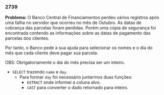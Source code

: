 ### 2739

**Problema:** O Banco Central de Financiamentos perdeu vários registros após uma falha no servidor que ocorreu no mês de Outubro. As datas de cobrança das parcelas foram perdidas. Porém uma cópia de segurança foi encontrada contendo as informações sobre as datas de pagamento das parcelas dos clientes.

Por tanto, o Banco pede a sua ajuda para selecionar os nomes e o dia do mês que cada cliente deve pagar sua parcela.

OBS: Obrigatoriamente o dia do mês precisa ser um inteiro.

- `SELECT` trazendo `name` e `day`.
    - Para formar `day` foi necessário juntarmos duas funções:
        - `EXTRACT` onde informei a coluna alvo.
        - `CAST` para converter o dado retornado para inteiro.